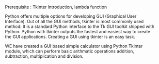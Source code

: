 Prerequisite : Tkinter Introduction, lambda function

Python offers multiple options for developing GUI (Graphical User Interface). Out of all the GUI methods, tkinter is most commonly used method. It is a standard Python interface to the Tk GUI toolkit shipped with Python. Python with tkinter outputs the fastest and easiest way to create the GUI applications. Creating a GUI using tkinter is an easy task.

WE have created a GUI based simple calculator using Python Tkinter module, which can perform basic arithmatic operations addition, subtraction, multiplication and division.